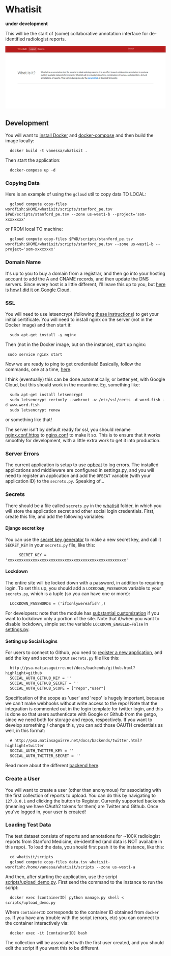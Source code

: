 # Whatisit

**under development**

This will be the start of (some) collaborative annotation interface for de-identified radiologist reports.

![img/whatisit.png](img/whatisit.png)


## Development

You will want to [install Docker](https://docs.docker.com/engine/installation/) and [docker-compose](https://docs.docker.com/compose/install/) and then build the image locally:


      docker build -t vanessa/whatisit .


Then start the application:

      docker-compose up -d


### Copying Data
Here is an example of using the `gcloud` util to copy data TO LOCAL:

      gcloud compute copy-files wordfish:$HOME/whatisit/scripts/stanford_pe.tsv $PWD/scripts/stanford_pe.tsv --zone us-west1-b --project='som-xxxxxxxx'


or FROM local TO machine:

      gcloud compute copy-files $PWD/scripts/stanford_pe.tsv wordfish:$HOME/whatisit/scripts/stanford_pe.tsv --zone us-west1-b --project='som-xxxxxxxx'


### Domain Name
It's up to you to buy a domain from a registrar, and then go into your hosting account to add the A and CNAME records, and then update the DNS servers. Since every host is a little different, I'll leave this up to you, but [here is how I did it on Google Cloud](https://cloud.google.com/dns/quickstart).


### SSL
You will need to use letsencrypt (following [these instructions](scripts/generate_cred.md)) to get your initial certificate. You will need to install nginx on the server (not in the Docker image) and then start it:

      sudo apt-get install -y nginx

Then (not in the Docker image, but on the instance), start up nginx:

     sudo service nginx start

Now we are ready to ping to get credentials! Basically, follow the commands, one at a time, [here](scripts/generate_cred.sh).

I think (eventually) this can be done automatically, or better yet, with Google Cloud, but this should work in the meantime. Eg, something like:

      sudo apt-get install letsencrypt
      sudo letsencrypt certonly --webroot -w /etc/ssl/certs -d word.fish -d www.word.fish
      sudo letsencrypt renew 

or something like that!

The server isn't by default ready for ssl, you should rename [nginx.conf.https](nginx.conf.https) to [nginx.conf](nginx.conf) to make it so. This is to ensure that it works smoothly for development, with a little extra work to get it into production.


### Server Errors
The current application is setup to use [opbeat](http://www.opbeat.com) to log errors. The installed applications and middleware are configured in settings.py, and you will need to register an application and add the `OPBEAT` variable (with your application ID) to the `secrets.py`. Speaking of...


### Secrets
There should be a file called `secrets.py` in the [whatisit](whatisit) folder, in which you will store the application secret and other social login credentials. First, create this file, and add the following variables:


#### Django secret key
You can use the [secret key generator](http://www.miniwebtool.com/django-secret-key-generator/) to make a new secret key, and call it `SECRET_KEY` in your `secrets.py` file, like this:

      
          SECRET_KEY = 'xxxxxxxxxxxxxxxxxxxxxxxxxxxxxxxxxxxxxxxxxxxxxxxxxxxx'


#### Lockdown
The entire site will be locked down with a password, in addition to requiring login. To set this up, you should add a `LOCKDOWN_PASSWORDS` variable to your `secrets.py`, which is a tuple (so you can have one or more):


      LOCKDOWN_PASSWORDS = ('ifIonlywereafish',)


For developers: note that the module has [substantial customization](https://github.com/Dunedan/django-lockdown) if you want to lockdown only a portion of the site. Note that if/when you want to disable lockdown, simple set the variable `LOCKDOWN_ENABLED=False` in [settings.py](whatisit/settings.py).


#### Setting up Social Logins
For users to connect to Github, you need to [register a new application](https://github.com/settings/applications/new), and add the key and secret to your `secrets.py` file like this: 


      http://psa.matiasaguirre.net/docs/backends/github.html?highlight=github
      SOCIAL_AUTH_GITHUB_KEY = ''
      SOCIAL_AUTH_GITHUB_SECRET = ''
      SOCIAL_AUTH_GITHUB_SCOPE = ["repo","user"]


Specification of the scope as 'user' and 'repo' is hugely important, because we can't make webhooks without write access to the repo! Note that the integration is commented out in the login template for twitter login, and this is done so that users authenticate with Google or Github from the getgo, since we need both for storage and repos, respectively. If you want to develop something / change this, you can add those OAUTH credentials as well, in this format:


      # http://psa.matiasaguirre.net/docs/backends/twitter.html?highlight=twitter
      SOCIAL_AUTH_TWITTER_KEY = ''
      SOCIAL_AUTH_TWITTER_SECRET = ''

Read more about the different [backend here](http://psa.matiasaguirre.net/docs/backends).


### Create a User
You will want to create a user (other than anonymous) for associating with the first collection of reports to upload. You can do this by navigating to `127.0.0.1` and clicking the button to Register. Currently supported backends (meaning we have OAuth2 tokens for them) are Twitter and Github. Once you've logged in, your user is created!


### Loading Test Data
The test dataset consists of reports and annotations for ~100K radiologist reports from Stanford Medicine, de-identified (and data is NOT available in this repo). To load the data, you should first push it to the instance, like this:

      cd whatisit/scripts
      gcloud compute copy-files data.tsv whatisit-wordfish:/home/vanessa/whatisit/scripts --zone us-west1-a


And then, after starting the application, use the script [scripts/upload_demo.py](scripts/upload_demo.py). First send the command to the instance to run the script:


      docker exec [containerID] python manage.py shell < scripts/upload_demo.py


Where `containerID` corresponds to the container ID obtained from `docker ps`. If you have any trouble with the script (errors, etc) you can connect to the container interactively via:


      docker exec -it [containerID] bash


The collection will be associated with the first user created, and you should edit the script if you want this to be different.
